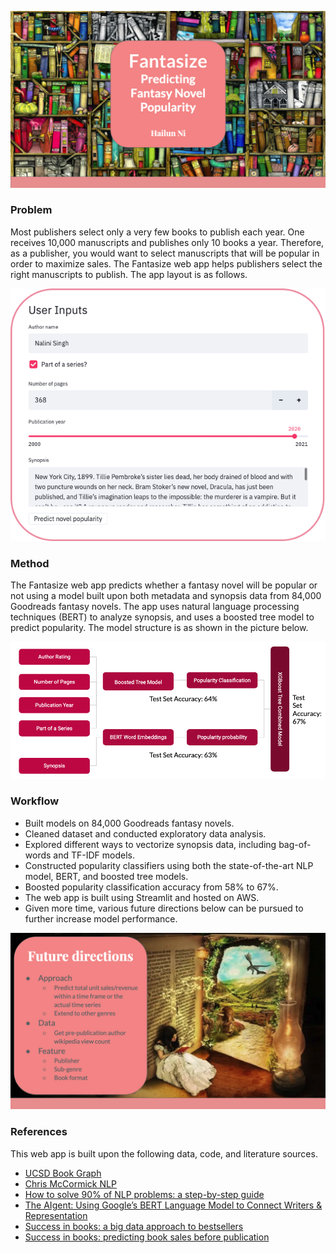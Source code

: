 ![Cover image](/images/cover_image.png)

### Problem
Most publishers select only a very few books to publish each year. One receives 10,000 manuscripts and publishes only 10 books a year. Therefore, as a publisher, you would want to select manuscripts that will be popular in order to maximize sales. The Fantasize web app helps publishers select the right manuscripts to publish. The app layout is as follows.

![App layout](/images/app_layout.png)

### Method
The Fantasize web app predicts whether a fantasy novel will be popular or not using a model built upon both metadata and synopsis data from 84,000 Goodreads fantasy novels. The app uses natural language processing techniques (BERT) to analyze synopsis, and uses a boosted tree model to predict popularity. The model structure is as shown in the picture below. 

![Model structure](/images/model_structure.png)

### Workflow
* Built models on 84,000 Goodreads fantasy novels.
* Cleaned dataset and conducted exploratory data analysis.
* Explored different ways to vectorize synopsis data, including bag-of-words and TF-IDF models.
* Constructed popularity classifiers using both the state-of-the-art NLP model, BERT, and boosted tree models.
* Boosted popularity classification accuracy from 58% to 67%.
* The web app is built using Streamlit and hosted on AWS.
* Given more time, various future directions below can be pursued to further increase model performance. 

![Future directions](/images/future_directions.png)

### References
This web app is built upon the following data, code, and literature sources.
* [UCSD Book Graph](https://sites.google.com/eng.ucsd.edu/ucsdbookgraph/home)
* [Chris McCormick NLP](https://www.chrismccormick.ai/)
* [How to solve 90% of NLP problems: a step-by-step guide](https://blog.insightdatascience.com/how-to-solve-90-of-nlp-problems-a-step-by-step-guide-fda605278e4e#:~:text=Remove%20all%20irrelevant%20characters%20such,%2C%20and%20%E2%80%9CHELLO%E2%80%9D%20the%20same)
* [The AIgent: Using Google’s BERT Language Model to Connect Writers & Representation](https://blog.insightdatascience.com/the-aigent-using-googles-bert-language-model-to-connect-writers-representation-42ac6388da7c)
* [Success in books: a big data approach to bestsellers](https://link.springer.com/content/pdf/10.1140/epjds/s13688-018-0135-y.pdf)
* [Success in books: predicting book sales before publication](https://link.springer.com/article/10.1140/epjds/s13688-019-0208-6)

